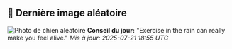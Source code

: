 ## 🐶 Dernière image aléatoire
![Photo de chien aléatoire](https://images.dog.ceo/breeds/terrier-wheaten/n02098105_3265.jpg)
**Conseil du jour:** "Exercise in the rain can really make you feel alive."
*Mis à jour: 2025-07-21 18:55 UTC*
